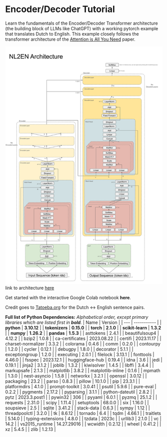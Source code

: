 # Encoder/Decoder Tutorial
Learn the fundamentals of the Encoder/Decoder Transformer architecture (the building block of LLMs like ChatGPT) with a working pytorch example that translates Dutch to English.  This example closely follows the transformer architecture of the [Attention is All You Need](https://arxiv.org/abs/1706.03762) paper.

![architecture](architecture.svg)
link to architecture [here](https://docs.google.com/presentation/d/1sRWV0hxIgL8ZNyrqV_jz7vX5l815RJI5l_KlXoVJHAQ/edit#slide=id.g29d8fe39d9a_0_0)

Get started with the interactive Google Colab notebook **here**.

Credit goes to [Tatoeba.org](https://tatoeba.org/en/downloads) for the Dutch <-> English sentence pairs.

**Full list of Python Dependencies:**
*Alphabetical order, except primary libraries which are listed first in **bold**.*
| Name | Version |
| --- | ----------- |
| **python** | **3.10.12** |
| **tokenizers** | **0.15.0** |
| **torch** | **2.1.0** |
| **scikit-learn** | **1.3.2** |
| **numpy** | **1.26.2** |
| **pandas** | **1.5.3** |
| asttokens | 2.4.1 |
| beautifulsoup4 | 4.12.2 |
| bzip2 | 1.0.8 |
| ca-certificates | 2023.08.22 |
| certifi | 2023.11.17 |
| charset-normalizer | 3.3.2 |
| colorama | 0.4.6 |
| comm | 0.2.0 |
| contourpy | 1.2.0 |
| cycler | 0.12.1 |
| debugpy | 1.8.0 |
| decorator | 5.1.1 |
| exceptiongroup | 1.2.0 |
| executing | 2.0.1 |
| filelock | 3.13.1 |
| fonttools | 4.46.0 |
| fsspec | 2023.12.1 |
| huggingface-hub | 0.19.4 |
| idna | 3.6 |
| jedi | 0.19.1 |
| jinja2 | 3.1.2 |
| joblib | 1.3.2 |
| kiwisolver | 1.4.5 |
| libffi | 3.4.4 |
| markupsafe | 2.1.3 |
| matplotlib | 3.8.2 |
| matplotlib-inline | 0.1.6 |
| mpmath | 1.3.0 |
| nest-asyncio | 1.5.8 |
| networkx | 3.2.1 |
| openssl | 3.0.12 |
| packaging | 23.2 |
| parso | 0.8.3 |
| pillow | 10.1.0 |
| pip | 23.3.1 |
| platformdirs | 4.1.0 |
| prompt-toolkit | 3.0.41 |
| psutil | 5.9.6 |
| pure-eval | 0.2.2 |
| pygments | 2.17.2 |
| pyparsing | 3.1.1 |
| python-dateutil | 2.8.2 |
| pytz | 2023.3.post1 |
| pywin32 | 306 |
| pyyaml | 6.0.1 |
| pyzmq | 25.1.2 |
| requests | 2.31.0 |
| scipy | 1.11.4 |
| setuptools | 68.0.0 |
| six | 1.16.0 |
| soupsieve | 2.5 |
| sqlite | 3.41.2 |
| stack-data | 0.6.3 |
| sympy | 1.12 |
| threadpoolctl | 3.2.0 |
| tk | 8.6.12 |
| tornado | 6.4 |
| tqdm | 4.66.1 |
| traitlets | 5.14.0 |
| typing-extensions | 4.8.0 |
| tzdata | 2023c |
| urllib3 | 2.1.0 |
| vc | 14.2 |
| vs2015_runtime | 14.27.29016 |
| wcwidth | 0.2.12 |
| wheel | 0.41.2 |
| xz | 5.4.5 |
| zlib | 1.2.13 |